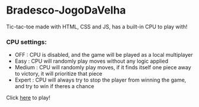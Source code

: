 # Bradesco-JogoDaVelha
Tic-tac-toe made with HTML, CSS and JS, has a built-in CPU to play with!

### CPU settings:
- OFF : CPU is disabled, and the game will be played as a local multiplayer
- Easy : CPU will randomly play moves without any logic applied
- Medium : CPU will randomly play moves, if it finds itself one piece away to victory, it will prioritize that piece
- Expert : CPU will always try to stop the player from winning the game, and try to win if theres a chance  
  
Click [here](https://trabalhos-puc-pr.github.io/Bradesco-JogoDaVelha/) to play!